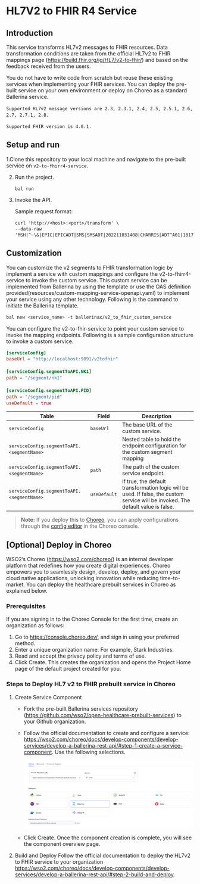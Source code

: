 # HL7V2 to FHIR R4 Service

## Introduction

This service transforms HL7v2 messages to FHIR resources. Data transformation conditions are taken from the official HL7v2 to FHIR mappings page (https://build.fhir.org/ig/HL7/v2-to-fhir/) and based on the feedback received from the users.

You do not have to write code from scratch but reuse these existing services when implementing your FHIR services. You can deploy the pre-built service on your own environment or deploy on Choreo as a standard Ballerina service.

```Supported HL7v2 message versions are 2.3, 2.3.1, 2.4, 2.5, 2.5.1, 2.6, 2.7, 2.7.1, 2.8.```

```Supported FHIR version is 4.0.1.```

## Setup and run

1.Clone this repository to your local machine and navigate to the pre-built service on `v2-to-fhirr4-service`.

2. Run the project.

    ```ballerina
    bal run
    ```

4. Invoke the API.

    Sample request format:

    ```
    curl 'http://<host>:<port>/transform' \
    --data-raw 'MSH|^~\&|EPIC|EPICADT|SMS|SMSADT|202211031408|CHARRIS|ADT^A01|1817457|D|2.8'
    ```

## Customization

You can customize the v2 segments to FHIR transformation logic by implement a service with custom mappings and configure the v2-to-fhirr4-service to invoke the custom service. This custom service can be implemented from Ballerina by using the template or use the OAS definition provided(resources/custom-mapping-service-openapi.yaml) to implement your service using any other technology. Following is the command to initiate the Ballerina template. 

```bash
bal new <service_name> -t ballerinax/v2_to_fhir_custom_service
```

You can configure the v2-to-fhir-service to point your custom service to invoke the mapping endpoints. Following is a sample configuration structure to invoke a custom service.

```toml
[serviceConfig]
baseUrl = "http://localhost:9091/v2tofhir"

[serviceConfig.segmentToAPI.NK1]
path = "/segment/nk1"

[serviceConfig.segmentToAPI.PID]
path = "/segment/pid"
useDefault = true
```


| Table | Field | Description |
|-------|-------|-------------|
| `serviceConfig`| `baseUrl` | The base URL of the custom service. |
| `serviceConfig.segmentToAPI.<segmentName>`| | Nested table to hold the endpoint configuration for the custom segment mapping |
| `serviceConfig.segmentToAPI.<segmentName>`| `path` | The path of the custom service endpoint. |
| `serviceConfig.segmentToAPI.<segmentName>`| `useDefault` | If true, the default transformation logic will be used. If false, the custom service will be invoked. The default value is false. |

> **Note:** If you deploy this to [Choreo](https://wso2.com/choreo/), you can apply configurations through the [config editor](https://wso2.com/choreo/docs/devops-and-ci-cd/manage-configurations-and-secrets/#manage-ballerina-configurables) in the Choreo console.


## [Optional] Deploy in Choreo

WSO2’s Choreo (https://wso2.com/choreo/) is an internal developer platform that redefines how you create digital experiences. Choreo empowers you to seamlessly design, develop, deploy, and govern your cloud native applications, unlocking innovation while reducing time-to-market. You can deploy the healthcare prebuilt services in Choreo as explained below. 

### Prerequisites

If you are signing in to the Choreo Console for the first time, create an organization as follows:

1. Go to https://console.choreo.dev/, and sign in using your preferred method.
2. Enter a unique organization name. For example, Stark Industries.
3. Read and accept the privacy policy and terms of use.
4. Click Create.
This creates the organization and opens the Project Home page of the default project created for you.

### Steps to Deploy HL7 v2 to FHIR prebuilt service in Choreo
1. Create Service Component
    * Fork the pre-built Ballerina services repository (https://github.com/wso2/open-healthcare-prebuilt-services) to your Github organization.
    * Follow the official documentation to create and configure a service: https://wso2.com/choreo/docs/develop-components/develop-services/develop-a-ballerina-rest-api/#step-1-create-a-service-component. Use the following selections. 

        ![Alt](create-prebuilt-service-v2-fhir.png "Create a hl7v2 to FHIR service in Choreo")

    * Click Create. Once the component creation is complete, you will see the component overview page.

2. Build and Deploy
Follow the official documentation to deploy the HL7v2 to FHIR service to your organization https://wso2.com/choreo/docs/develop-components/develop-services/develop-a-ballerina-rest-api/#step-2-build-and-deploy.

